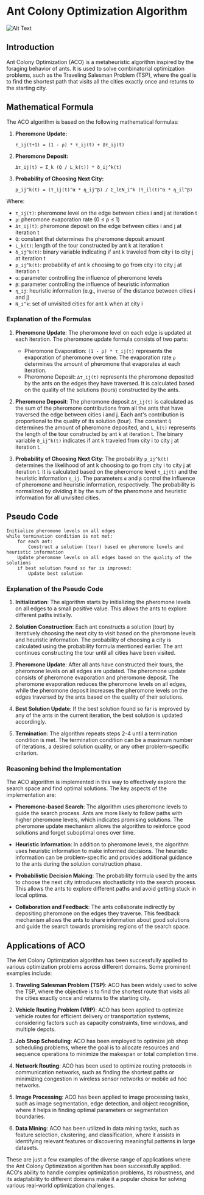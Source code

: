 # Ant Colony Optimization Algorithm

![Alt Text](https://gitlab.com/aminse/swarm-intelligence/-/raw/main/images/ants.png)

## Introduction
Ant Colony Optimization (ACO) is a metaheuristic algorithm inspired by the foraging behavior of ants. It is used to solve combinatorial optimization problems, such as the Traveling Salesman Problem (TSP), where the goal is to find the shortest path that visits all the cities exactly once and returns to the starting city.

## Mathematical Formula
The ACO algorithm is based on the following mathematical formulas:

1. **Pheromone Update:**
   ```
   τ_ij(t+1) = (1 - ρ) * τ_ij(t) + Δτ_ij(t)
   ```

2. **Pheromone Deposit:**
   ```
   Δτ_ij(t) = Σ_k (Q / L_k(t)) * δ_ij^k(t)
   ```

3. **Probability of Choosing Next City:**
   ```
   p_ij^k(t) = (τ_ij(t)^α * η_ij^β) / Σ_l∈N_i^k (τ_il(t)^α * η_il^β)
   ```

Where:
- `τ_ij(t)`: pheromone level on the edge between cities i and j at iteration t
- `ρ`: pheromone evaporation rate (0 ≤ ρ ≤ 1)
- `Δτ_ij(t)`: pheromone deposit on the edge between cities i and j at iteration t
- `Q`: constant that determines the pheromone deposit amount
- `L_k(t)`: length of the tour constructed by ant k at iteration t
- `δ_ij^k(t)`: binary variable indicating if ant k traveled from city i to city j at iteration t
- `p_ij^k(t)`: probability of ant k choosing to go from city i to city j at iteration t
- `α`: parameter controlling the influence of pheromone levels
- `β`: parameter controlling the influence of heuristic information
- `η_ij`: heuristic information (e.g., inverse of the distance between cities i and j)
- `N_i^k`: set of unvisited cities for ant k when at city i

### Explanation of the Formulas
1. **Pheromone Update**: The pheromone level on each edge is updated at each iteration. The pheromone update formula consists of two parts:
   - Pheromone Evaporation: `(1 - ρ) * τ_ij(t)` represents the evaporation of pheromone over time. The evaporation rate `ρ` determines the amount of pheromone that evaporates at each iteration.
   - Pheromone Deposit: `Δτ_ij(t)` represents the pheromone deposited by the ants on the edges they have traversed. It is calculated based on the quality of the solutions (tours) constructed by the ants.

2. **Pheromone Deposit**: The pheromone deposit `Δτ_ij(t)` is calculated as the sum of the pheromone contributions from all the ants that have traversed the edge between cities i and j. Each ant's contribution is proportional to the quality of its solution (tour). The constant `Q` determines the amount of pheromone deposited, and `L_k(t)` represents the length of the tour constructed by ant k at iteration t. The binary variable `δ_ij^k(t)` indicates if ant k traveled from city i to city j at iteration t.

3. **Probability of Choosing Next City**: The probability `p_ij^k(t)` determines the likelihood of ant k choosing to go from city i to city j at iteration t. It is calculated based on the pheromone level `τ_ij(t)` and the heuristic information `η_ij`. The parameters `α` and `β` control the influence of pheromone and heuristic information, respectively. The probability is normalized by dividing it by the sum of the pheromone and heuristic information for all unvisited cities.

## Pseudo Code
```
Initialize pheromone levels on all edges
while termination condition is not met:
    for each ant:
        Construct a solution (tour) based on pheromone levels and heuristic information
    Update pheromone levels on all edges based on the quality of the solutions
    if best solution found so far is improved:
        Update best solution
```

### Explanation of the Pseudo Code
1. **Initialization**: The algorithm starts by initializing the pheromone levels on all edges to a small positive value. This allows the ants to explore different paths initially.

2. **Solution Construction**: Each ant constructs a solution (tour) by iteratively choosing the next city to visit based on the pheromone levels and heuristic information. The probability of choosing a city is calculated using the probability formula mentioned earlier. The ant continues constructing the tour until all cities have been visited.

3. **Pheromone Update**: After all ants have constructed their tours, the pheromone levels on all edges are updated. The pheromone update consists of pheromone evaporation and pheromone deposit. The pheromone evaporation reduces the pheromone levels on all edges, while the pheromone deposit increases the pheromone levels on the edges traversed by the ants based on the quality of their solutions.

4. **Best Solution Update**: If the best solution found so far is improved by any of the ants in the current iteration, the best solution is updated accordingly.

5. **Termination**: The algorithm repeats steps 2-4 until a termination condition is met. The termination condition can be a maximum number of iterations, a desired solution quality, or any other problem-specific criterion.

### Reasoning behind the Implementation
The ACO algorithm is implemented in this way to effectively explore the search space and find optimal solutions. The key aspects of the implementation are:

- **Pheromone-based Search**: The algorithm uses pheromone levels to guide the search process. Ants are more likely to follow paths with higher pheromone levels, which indicates promising solutions. The pheromone update mechanism allows the algorithm to reinforce good solutions and forget suboptimal ones over time.

- **Heuristic Information**: In addition to pheromone levels, the algorithm uses heuristic information to make informed decisions. The heuristic information can be problem-specific and provides additional guidance to the ants during the solution construction phase.

- **Probabilistic Decision Making**: The probability formula used by the ants to choose the next city introduces stochasticity into the search process. This allows the ants to explore different paths and avoid getting stuck in local optima.

- **Collaboration and Feedback**: The ants collaborate indirectly by depositing pheromone on the edges they traverse. This feedback mechanism allows the ants to share information about good solutions and guide the search towards promising regions of the search space.

## Applications of ACO
The Ant Colony Optimization algorithm has been successfully applied to various optimization problems across different domains. Some prominent examples include:

1. **Traveling Salesman Problem (TSP)**: ACO has been widely used to solve the TSP, where the objective is to find the shortest route that visits all the cities exactly once and returns to the starting city.

2. **Vehicle Routing Problem (VRP)**: ACO has been applied to optimize vehicle routes for efficient delivery or transportation systems, considering factors such as capacity constraints, time windows, and multiple depots.

3. **Job Shop Scheduling**: ACO has been employed to optimize job shop scheduling problems, where the goal is to allocate resources and sequence operations to minimize the makespan or total completion time.

4. **Network Routing**: ACO has been used to optimize routing protocols in communication networks, such as finding the shortest paths or minimizing congestion in wireless sensor networks or mobile ad hoc networks.

5. **Image Processing**: ACO has been applied to image processing tasks, such as image segmentation, edge detection, and object recognition, where it helps in finding optimal parameters or segmentation boundaries.

6. **Data Mining**: ACO has been utilized in data mining tasks, such as feature selection, clustering, and classification, where it assists in identifying relevant features or discovering meaningful patterns in large datasets.

These are just a few examples of the diverse range of applications where the Ant Colony Optimization algorithm has been successfully applied. ACO's ability to handle complex optimization problems, its robustness, and its adaptability to different domains make it a popular choice for solving various real-world optimization challenges.